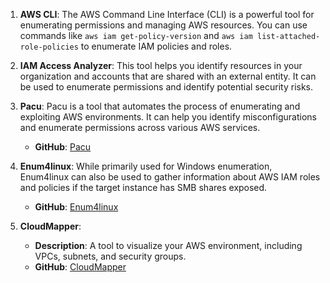 
1. **AWS CLI**: The AWS Command Line Interface (CLI) is a powerful tool for enumerating permissions and managing AWS resources. You can use commands like `aws iam get-policy-version` and `aws iam list-attached-role-policies` to enumerate IAM policies and roles.
2. **IAM Access Analyzer**: This tool helps you identify resources in your organization and accounts that are shared with an external entity. It can be used to enumerate permissions and identify potential security risks.
    
3. **Pacu**: Pacu is a tool that automates the process of enumerating and exploiting AWS environments. It can help you identify misconfigurations and enumerate permissions across various AWS services.
   - **GitHub**: [Pacu](https://github.com/RhinoSecurityLabs/pacu)
     
4. **Enum4linux**: While primarily used for Windows enumeration, Enum4linux can also be used to gather information about AWS IAM roles and policies if the target instance has SMB shares exposed.
   - **GitHub**: [Enum4linux](https://github.com/cisco/enum4linux)
   
5. **CloudMapper**:
    - **Description**: A tool to visualize your AWS environment, including VPCs, subnets, and security groups.
    - **GitHub**: [CloudMapper](https://github.com/dualspark/cloudmapper)